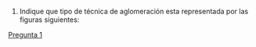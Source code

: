 1) Indique que tipo de técnica de aglomeración esta representada por las figuras siguientes:

[Pregunta 1](imagenes/Pregunta_01a.png)
